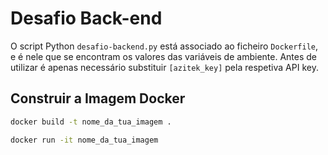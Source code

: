# Desafio Back-end

O script Python ``desafio-backend.py`` está associado ao ficheiro ``Dockerfile``, e é nele que se encontram os valores das variáveis de ambiente. Antes de utilizar é apenas necessário substituir ``[azitek_key]`` pela respetiva API key.

## Construir a Imagem Docker

```sh
docker build -t nome_da_tua_imagem .
```


```sh
docker run -it nome_da_tua_imagem
```

